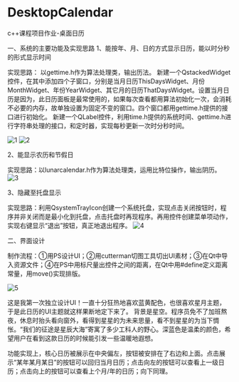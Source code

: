 # DesktopCalendar
c++课程项目作业-桌面日历

一、系统的主要功能及实现思路
1、能按年、月、日的方式显示日历，能以时分秒的形式显示时间

实现思路：
以gettime.h作为算法处理类，输出历法。
新建一个QstackedWidget控件，在其中添加四个子窗口，分别是当月日历ThisDaysWidget、月份MonthWidget、年份YearWidget、其它月的日历ThatDaysWidget。设置当月日历是因为，此日历面板是最常使用的，如果每次查看都用算法初始化一次，会消耗不必要的内存，故单独设置为固定不变的窗口。四个窗口都用gettime.h提供的接口进行初始化。
新建一个QLabel控件，利用time.h提供的系统时间、gettime.h进行字符串处理的接口，和定时器，实现每秒更新一次时分秒时间。

![1](https://user-images.githubusercontent.com/92628959/154480526-9504367d-f80f-4546-8059-69ce74bb81cd.png)
![2](https://user-images.githubusercontent.com/92628959/154480764-1e6d7f4d-8cdc-4a9e-8232-846b08944a4f.png)



  
2、能显示农历和节假日

实现思路：以lunarcalendar.h作为算法处理类，运用比特位操作，输出阴历。
 ![3](https://user-images.githubusercontent.com/92628959/154480788-060d1731-c08c-4673-baa3-5f778c0ccf2a.png)


3、隐藏至托盘显示

实现思路：利用QsystemTrayIcon创建一个系统托盘，实现点击关闭按钮时，程序并非关闭而是最小化到托盘，点击托盘时再现程序。再用控件创建菜单项动作，实现右键显示“退出”按钮，真正地退出程序。
 ![4](https://user-images.githubusercontent.com/92628959/154480819-36cb9f33-d4ec-4320-8645-d3820e737bf5.png)


二、界面设计

制作流程：①用PS设计UI；②用cutterman切图工具切出UI素材；③在Qt中导入资源文件；④在PS中用标尺量出控件之间的距离，在Qt中用#define定义距离常量，用move()实现排版。
 
 ![5](https://user-images.githubusercontent.com/92628959/154480841-b5a04842-6335-47ae-bb80-4675d947e7b6.png)

 
这是我第一次独立设计UI！一直十分狂热地喜欢蓝黄配色，也很喜欢星月主题，于是此日历的UI主题就这样果断地定下来了。
背景是星空。程序员免不了加班熬夜，休息时抬头看向窗外，看得到星星的为未来思量，看不到星星的为当下惆怅。“我们的征途是星辰大海”寄寓了多少工科人的野心。深蓝色是温柔的颜色，希望用户在看到这款日历的时候能引发一些温暖地遐想。

功能实现上，核心日历被展示在中央偏左，按钮被安排在了右边和上面。点击展示“某年某月某日”的按钮可以回归当月日历；点击向左的按钮可以查看上一级日历；点击向上的按钮可以查看上个月/年的日历；向下同理。
